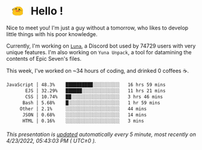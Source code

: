 <h1>   <img src="./spoink.gif" style="vertical-align:middle;" width="30px">   Hello ! </h1>

Nice to meet you! I'm just a guy without a tomorrow, who likes to develop little things with his poor knowledge.

Currently, I'm working on <a href='https://github.com/Asgarrrr/Luna'>`Luna`</a>, a Discord bot used by 74729 users with very unique features. I'm also working on `Yuna Unpack`, a tool for datamining the contents of Epic Seven's files.

This week, I've worked on ~34 hours of coding, and drinked 0 coffees ☕.

```
JavaScript │ 48.3%    ██████████░░░░░░░░░░   16 hrs 59 mins
       EJS │ 32.29%   ██████░░░░░░░░░░░░░░   11 hrs 21 mins
       CSS │ 10.74%   ██░░░░░░░░░░░░░░░░░░   3 hrs 46 mins
      Bash │ 5.68%    █░░░░░░░░░░░░░░░░░░░   1 hr 59 mins
     Other │ 2.1%     ░░░░░░░░░░░░░░░░░░░░   44 mins
      JSON │ 0.68%    ░░░░░░░░░░░░░░░░░░░░   14 mins
      HTML │ 0.16%    ░░░░░░░░░░░░░░░░░░░░   3 mins
```

###### This presentation is [updated](https://github.com/Asgarrrr) automatically every 5 minute, most recently on 4/23/2022, 05:43:03 PM ( UTC±0 ).